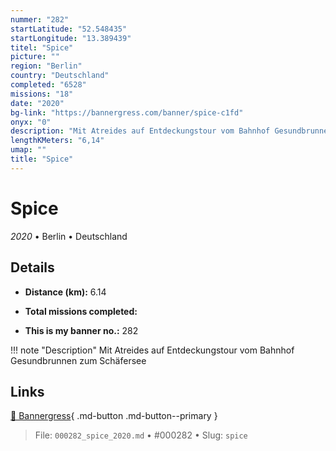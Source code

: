 ```yaml
---
nummer: "282"
startLatitude: "52.548435"
startLongitude: "13.389439"
titel: "Spice"
picture: ""
region: "Berlin"
country: "Deutschland"
completed: "6528"
missions: "18"
date: "2020"
bg-link: "https://bannergress.com/banner/spice-c1fd"
onyx: "0"
description: "Mit Atreides auf Entdeckungstour vom Bahnhof Gesundbrunnen zum Schäfersee"
lengthKMeters: "6,14"
umap: ""
title: "Spice"
---
```

# Spice

*2020* • Berlin • Deutschland



## Details
- **Distance (km):** 6.14

- **Total missions completed:** 
- **This is my banner no.:** 282


!!! note "Description"
    Mit Atreides auf Entdeckungstour vom Bahnhof Gesundbrunnen zum Schäfersee



## Links
[🔗 Bannergress](https://bannergress.com/banner/spice-c1fd){ .md-button .md-button--primary }



> File: `000282_spice_2020.md` • #000282 • Slug: `spice`
